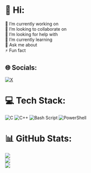 # 💫 Hi:
🔭 I’m currently working on<br>👯 I’m looking to collaborate on<br>🤝 I’m looking for help with<br>🌱 I’m currently learning<br>💬 Ask me about<br>⚡ Fun fact


## 🌐 Socials:
[![X](https://img.shields.io/badge/X-black.svg?logo=X&logoColor=white)](https://x.com/0xbin4ry) 

# 💻 Tech Stack:
![C](https://img.shields.io/badge/c-%2300599C.svg?style=for-the-badge&logo=c&logoColor=white) ![C++](https://img.shields.io/badge/c++-%2300599C.svg?style=for-the-badge&logo=c%2B%2B&logoColor=white) ![Bash Script](https://img.shields.io/badge/bash_script-%23121011.svg?style=for-the-badge&logo=gnu-bash&logoColor=white) ![PowerShell](https://img.shields.io/badge/PowerShell-%235391FE.svg?style=for-the-badge&logo=powershell&logoColor=white)
# 📊 GitHub Stats:
![](https://github-readme-stats.vercel.app/api?username=0xbin4ry&theme=dark&hide_border=false&include_all_commits=true&count_private=false)<br/>
![](https://nirzak-streak-stats.vercel.app/?user=0xbin4ry&theme=dark&hide_border=false)<br/>
![](https://github-readme-stats.vercel.app/api/top-langs/?username=0xbin4ry&theme=dark&hide_border=false&include_all_commits=true&count_private=false&layout=compact)
